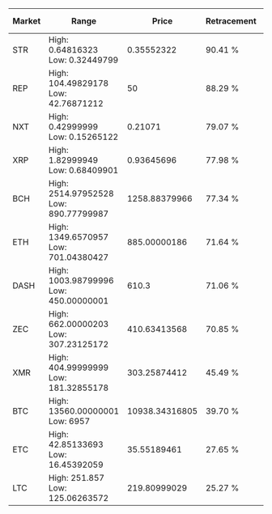 | Market | Range | Price| Retracement | Doubles to 50% |
| --- | --- | --- | --- | --- |
| STR | High: 0.64816323<br />Low: 0.32449799 | 0.35552322 | 90.41 % | 1.37 |
| REP | High: 104.49829178<br />Low: 42.76871212 | 50 | 88.29 % | 1.47 |
| NXT | High: 0.42999999<br />Low: 0.15265122 | 0.21071 | 79.07 % | 1.38 |
| XRP | High: 1.82999949<br />Low: 0.68409901 | 0.93645696 | 77.98 % | 1.34 |
| BCH | High: 2514.97952528<br />Low: 890.77799987 | 1258.88379966 | 77.34 % | 1.35 |
| ETH | High: 1349.6570957<br />Low: 701.04380427 | 885.00000186 | 71.64 % | 1.16 |
| DASH | High: 1003.98799996<br />Low: 450.00000001 | 610.3 | 71.06 % | 1.19 |
| ZEC | High: 662.00000203<br />Low: 307.23125172 | 410.63413568 | 70.85 % | 1.18 |
| XMR | High: 404.99999999<br />Low: 181.32855178 | 303.25874412 | 45.49 % | 0.00 |
| BTC | High: 13560.00000001<br />Low: 6957 | 10938.34316805 | 39.70 % | 0.00 |
| ETC | High: 42.85133693<br />Low: 16.45392059 | 35.55189461 | 27.65 % | 0.00 |
| LTC | High: 251.857<br />Low: 125.06263572 | 219.80999029 | 25.27 % | 0.00 |
